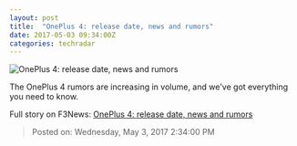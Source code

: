 ```yaml
---
layout: post
title:  "OnePlus 4: release date, news and rumors"
date: 2017-05-03 09:34:00Z
categories: techradar
---
```


![OnePlus 4: release date, news and rumors](http://cdn.mos.cms.futurecdn.net/3c42d6b1adcad33dd91b6fa4e97abe50-1200-80.jpg)

The OnePlus 4 rumors are increasing in volume, and we've got everything you need to know.


Full story on F3News: [OnePlus 4: release date, news and rumors](http://www.f3nws.com/n/cYEPWJ)

> Posted on: Wednesday, May 3, 2017 2:34:00 PM

